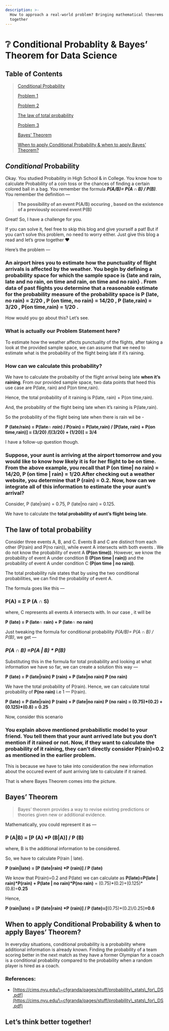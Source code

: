 ```yaml
---
description: >-
  How to approach a real-world problem? Bringing mathematical theorems & data
  together
---
```


# ❔ Conditional Probablity & Bayes’ Theorem for Data Science

## Table of Contents <a href="#dec3" id="dec3"></a>

> [Conditional Probability](conditional-probablity-and-bayes-theorem-for-data-science.md#26da)
>
> [Problem 1](conditional-probablity-and-bayes-theorem-for-data-science.md#7b16)
>
> [Problem 2](conditional-probablity-and-bayes-theorem-for-data-science.md#38d7)
>
> [The law of total probability](conditional-probablity-and-bayes-theorem-for-data-science.md#123e)
>
> [Problem 3](conditional-probablity-and-bayes-theorem-for-data-science.md#8a74)
>
> [Bayes’ Theorem](conditional-probablity-and-bayes-theorem-for-data-science.md#de1e)
>
> [When to apply Conditional Probability & when to apply Bayes’ Theorem?](conditional-probablity-and-bayes-theorem-for-data-science.md#34d8)

## _Conditional_ Probability <a href="#26da" id="26da"></a>

Okay. You studied Probability in High School & in College. You know how to calculate Probability of a coin toss or the chances of finding a certain colored ball in a bag. You remember the formula _**P(A/B)= P(A ∩ B) / P(B)**._ You remember the definition —

> **The possibility of an event P(A/B) occuring , based on the existence of a previously occured event P(B)**

Great! So, I have a challenge for you.

If you can solve it, feel free to skip this blog and give yourself a pat! But if you can’t solve this problem, no need to worry either. Just give this blog a read and let’s grow together ❤

Here’s the problem —

### **An airport hires you to estimate how the punctuality of flight arrivals is affected by the weather. You begin by defining a probability space for which the sample space is {late and rain, late and no rain, on time and rain, on time and no rain} . From data of past flights you determine that a reasonable estimate for the probability measure of the probability space is P (late, no rain) = 2/20 , P (on time, no rain) = 14/20 , P (late,rain) = 3/20 , P(on time,rain) = 1/20 .** <a href="#7b16" id="7b16"></a>

How would you go about this? Let’s see.

### What is actually our Problem Statement here? <a href="#e22e" id="e22e"></a>

To estimate how the weather affects punctuality of the flights, after taking a look at the provided sample space, we can assume that we need to estimate what is the probability of the flight being late if it’s raining.

### How can we calculate this probability? <a href="#b9a8" id="b9a8"></a>

We have to calculate the probabilty of the flight arrival being late **when it’s raining**. From our provided sample space, two data points that heed this use case are P(late, rain) and P(on time,rain).

Hence, the total probability of it raining is P(late, rain) + P(on time,rain).

And, the probability of the flight being late when it’s raining is P(late,rain).

So the probability of the flight being late when there is rain wil be -

**P (late/rain) = P(late**_**∩ rain**_**) / P(rain) = P(late,rain) / \[P(late, rain) + P(on time,rain)] = (3/20) /\[(3/20) + (1/20)] = 3/4**

I have a follow-up question though.

### Suppose, your aunt is arriving at the airport tomorrow and you would like to know how likely it is for her flight to be on time. From the above example, you recall that P (on time| no rain) = 14/20, P (on time | rain) = 1/20.After checking out a weather website, you determine that P (rain) = 0.2. Now, how can we integrate all of this information to estimate the your aunt’s arrival? <a href="#38d7" id="38d7"></a>

Consider, P (late|rain) = 0.75, P (late|no rain) = 0.125.

We have to calculate the **total probability of aunt’s flight being late**.

## The law of total probability <a href="#123e" id="123e"></a>

Consider three events A, B, and C. Events B and C are distinct from each other (P(rain) and P(no rain)), while event A intersects with both events . We do not know the probability of event A **(P(on time))**. However, we know the probability of event A under condition B **(P(on time | rain))** and the probability of event A under condition C **(P(on time | no rain))**.

The total probability rule states that by using the two conditional probabilities, we can find the probability of event A.

The formula goes like this —

### **P(A) = Σ P (A ∩ S)** <a href="#2075" id="2075"></a>

where, C represents all events A intersects with. In our case , it will be

**P (late) = P (late∩** **rain) + P (late∩** **no rain)**

Just tweaking the formula for conditional probability _P(A/B)= P(A ∩ B) / P(B)_, we get —

### _**P(A ∩ B) =P(A | B) \* P(B)**_ <a href="#869f" id="869f"></a>

Substituting this in the formula for total probability and looking at what information we have so far, we can create a solution this way —

**P (late) = P (late|rain) P (rain) + P (late|no rain) P (no rain)**

We have the total probability of P(rain). Hence, we can calculate total probability of **P(no rain)** i.e 1 — P(rain).

**P (late) = P (late|rain) P (rain) + P (late|no rain) P (no rain) = (0.75)\*(0.2) + (0.125)\*(0.8) = 0.25**

Now, consider this scenario

### You explain above mentioned probabilistic model to your friend. You tell them that your aunt arrived late but you don’t mention if it rained or not. Now, if they want to calculate the probability of it raining, they can’t directly consider P(rain)=0.2 as mentioned in the earlier problem. <a href="#8a74" id="8a74"></a>

This is because we have to take into consideration the new information about the occured event of aunt arriving late to calculate if it rained.

That is where Bayes Theorem comes into the picture.

## Bayes’ Theorem <a href="#de1e" id="de1e"></a>

> Bayes’ theorem provides a way to revise existing predictions or theories given new or additional evidence.

Mathematically, you could represent it as —

### P (A|B) = \[P (A) \*P (B|A)] / P (B) <a href="#e7a0" id="e7a0"></a>

where, B is the additional information to be considered.

So, we have to calculate P(rain | late).

**P (rain|late) = \[P (late|rain) \*P (rain)] / P (late)**

We know that P(rain)=0.2 and P(late) we can calculate as **P(late)=P(late | rain)\*P(rain) + P(late | no rain)\*P(no rain)** = (0.75)\*(0.2)+(0.125)\*(0.8)=**0.25**

Hence,

**P (rain|late) = \[P (late|rain) \*P (rain)] / P (late)=\[**(0.75)\*(0.2)/0.25]**=0.6**

## When to apply Conditional Probability & when to apply Bayes’ Theorem? <a href="#34d8" id="34d8"></a>

In everyday situations, conditional probability is a probability where additional information is already known. Finding the probability of a team scoring better in the next match as they have a former Olympian for a coach is a conditional probability compared to the probability when a random player is hired as a coach.

### References: <a href="#3b9f" id="3b9f"></a>

* [https://cims.nyu.edu/\~cfgranda/pages/stuff/probability\_stats\_for\_DS.pdf](https://cims.nyu.edu/\~cfgranda/pages/stuff/probability\_stats\_for\_DS.pdf)

## Let’s think better together! <a href="#b030" id="b030"></a>

